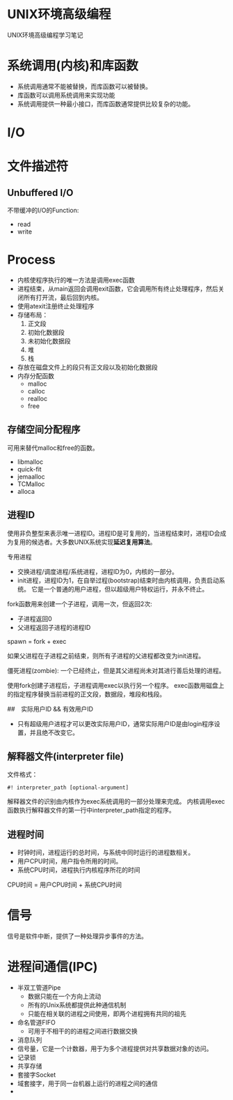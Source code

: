 # UNIX环境高级编程

UNIX环境高级编程学习笔记
<!--more-->

# 系统调用(内核)和库函数
- 系统调用通常不能被替换，而库函数可以被替换。
- 库函数可以调用系统调用来实现功能
- 系统调用提供一种最小接口，而库函数通常提供比较复杂的功能。

# I/O
# 文件描述符

## Unbuffered I/O
不带缓冲的I/O的Function:
- read
- write

# Process
- 内核使程序执行的唯一方法是调用exec函数
- 进程结束，从main返回会调用exit函数，它会调用所有终止处理程序，然后关闭所有打开流，最后回到内核。
- 使用atexit注册终止处理程序
- 存储布局：
    1. 正文段
    2. 初始化数据段
    3. 未初始化数据段
    4. 堆
    5. 栈
- 存放在磁盘文件上的段只有正文段以及初始化数据段
- 内存分配函数
    + malloc
    + calloc
    + realloc
    + free

## 存储空间分配程序
可用来替代malloc和free的函数。
- libmalloc
- quick-fit
- jemaalloc
- TCMalloc
- alloca

## 进程ID
使用非负整型来表示唯一进程ID。进程ID是可复用的，当进程结束时，进程ID会成为复用的候选者。大多数UNIX系统实现**延迟复用算法**。

专用进程
- 交换进程/调度进程/系统进程，进程ID为0，内核的一部分。
- init进程，进程ID为1，在自举过程(bootstrap)结束时由内核调用，负责启动系统。
它是一个普通的用户进程，但以超级用户特权运行，并永不终止。

fork函数用来创建一个子进程，调用一次，但返回2次: 
- 子进程返回0
- 父进程返回子进程的进程ID

spawn = fork + exec

如果父进程在子进程之前结束，则所有子进程的父进程都改变为init进程。

僵死进程(zombie): 一个已经终止，但是其父进程尚未对其进行善后处理的进程。

使用fork创建子进程后，子进程调用exec以执行另一个程序。
exec函数用磁盘上的指定程序替换当前进程的正文段，数据段，堆段和栈段。

##　实际用户ID && 有效用户ID
- 只有超级用户进程才可以更改实际用户ID，通常实际用户ID是由login程序设置，并且绝不改变它。

## 解释器文件(interpreter file)
文件格式：

    #! interpreter_path [optional-argument]

解释器文件的识别由内核作为exec系统调用的一部分处理来完成。
内核调用exec函数执行解释器文件的第一行中interpreter_path指定的程序。

## 进程时间
- 时钟时间，进程运行的总时间，与系统中同时运行的进程数相关。
- 用户CPU时间，用户指令所用的时间。
- 系统CPU时间，进程执行内核程序所花的时间

CPU时间 = 用户CPU时间 + 系统CPU时间

# 信号
信号是软件中断，提供了一种处理异步事件的方法。

# 进程间通信(IPC)
- 半双工管道Pipe
    + 数据只能在一个方向上流动
    + 所有的Unix系统都提供此种通信机制
    + 只能在相关联的进程之间使用，即两个进程拥有共同的祖先
- 命名管道FIFO
    + 可用于不相干的的进程之间进行数据交换
- 消息队列
- 信号量，它是一个计数器，用于为多个进程提供对共享数据对象的访问。
- 记录锁
- 共享存储
- 套接字Socket
- 域套接字，用于同一台机器上运行的进程之间的通信
- 

